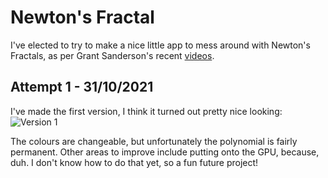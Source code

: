 # Newton's Fractal

I've elected to try to make a nice little app to mess around with Newton's Fractals, as per Grant Sanderson's recent [videos](https://www.youtube.com/watch?v=-RdOwhmqP5s&ab_channel=3Blue1Brown).

## Attempt 1 - 31/10/2021

I've made the first version, I think it turned out pretty nice looking:
![Version 1](Version1.png)

The colours are changeable, but unfortunately the polynomial is fairly permanent. Other areas to improve include putting onto the GPU, because, duh. I don't know how to do that yet, so a fun future project!